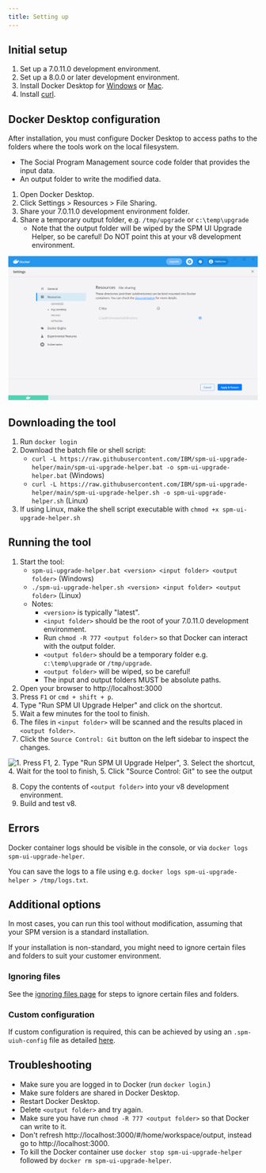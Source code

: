 ```yaml
---
title: Setting up
---
```


## Initial setup

1. Set up a 7.0.11.0 development environment.
2. Set up a 8.0.0 or later development environment.
3. Install Docker Desktop for [Windows](https://docs.docker.com/docker-for-windows/install/) or [Mac](https://docs.docker.com/docker-for-mac/install/).
4. Install [curl](https://curl.se/download.html).

## Docker Desktop configuration

After installation, you must configure Docker Desktop to access paths to the folders where the tools work on the local filesystem. 

- The Social Program Management source code folder that provides the input data. 
- An output folder to write the modified data.

1. Open Docker Desktop.
2. Click Settings > Resources > File Sharing.
3. Share your 7.0.11.0 development environment folder.
4. Share a temporary output folder, e.g. `/tmp/upgrade` or `c:\temp\upgrade`
    - Note that the output folder will be wiped by the SPM UI Upgrade Helper, so be careful! Do NOT point this at your v8 development environment.

![1. Open Docker Desktop, 2. Click the Settings button then Resources then File Sharing, 3. Add the folder you want to share with the Docker container](../../images/docker-volume-sharing.png "Docker volume sharing screenshot")

## Downloading the tool

1. Run `docker login`
2. Download the batch file or shell script:
    - `curl -L https://raw.githubusercontent.com/IBM/spm-ui-upgrade-helper/main/spm-ui-upgrade-helper.bat -o spm-ui-upgrade-helper.bat` (Windows)
    - `curl -L https://raw.githubusercontent.com/IBM/spm-ui-upgrade-helper/main/spm-ui-upgrade-helper.sh -o spm-ui-upgrade-helper.sh` (Linux)
3. If using Linux, make the shell script executable with `chmod +x spm-ui-upgrade-helper.sh`

## Running the tool

1. Start the tool:
    - `spm-ui-upgrade-helper.bat <version> <input folder> <output folder>` (Windows)
    - `./spm-ui-upgrade-helper.sh <version> <input folder> <output folder>` (Linux)
    - Notes:
        - `<version>` is typically "latest".
        - `<input folder>` should be the root of your 7.0.11.0 development environment.
        - Run `chmod -R 777 <output folder>` so that Docker can interact with the output folder.
        - `<output folder>` should be a temporary folder e.g. `c:\temp\upgrade` or `/tmp/upgrade`.
        - `<output folder>` will be wiped, so be careful!
        - The input and output folders MUST be absolute paths.
2. Open your browser to http://localhost:3000
3. Press `F1` or `cmd + shift + p`.
4. Type "Run SPM UI Upgrade Helper" and click on the shortcut.
5. Wait a few minutes for the tool to finish.
8. The files in `<input folder>` will be scanned and the results placed in `<output folder>`.
7.  Click the `Source Control: Git` button on the left sidebar to inspect the changes.

![1. Press F1, 2. Type "Run SPM UI Upgrade Helper", 3. Select the shortcut, 4. Wait for the tool to finish, 5. Click "Source Control: Git" to see the output](../../images/upgrade-helper.gif "Running the UI Upgrade Helper tool")

8. Copy the contents of `<output folder>` into your v8 development environment.
9. Build and test v8.

## Errors

Docker container logs should be visible in the console, or via `docker logs spm-ui-upgrade-helper`.

You can save the logs to a file using e.g. `docker logs spm-ui-upgrade-helper > /tmp/logs.txt`.

## Additional options

In most cases, you can run this tool without modification, assuming that your SPM version is a standard installation.

If your installation is non-standard, you might need to ignore certain files and folders to suit your customer environment.

### Ignoring files

See the [ignoring files page](customer_ignores) for steps to ignore certain files and folders.

### Custom configuration

If custom configuration is required, this can be achieved by using an `.spm-uiuh-config` file as detailed [here](customer_configuration).

## Troubleshooting

- Make sure you are logged in to Docker (run `docker login`.)
- Make sure folders are shared in Docker Desktop.
- Restart Docker Desktop.
- Delete `<output folder>` and try again.
- Make sure you have run `chmod -R 777 <output folder>` so that Docker can write to it.
- Don't refresh http://localhost:3000/#/home/workspace/output, instead go to http://localhost:3000.
- To kill the Docker container use `docker stop spm-ui-upgrade-helper` followed by `docker rm spm-ui-upgrade-helper`.
